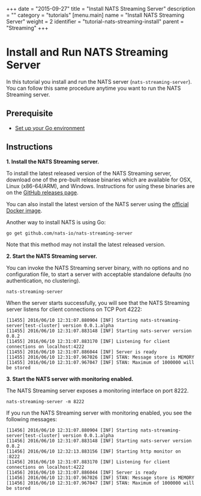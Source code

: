 +++
date = "2015-09-27"
title = "Install NATS Streaming Server"
description = ""
category = "tutorials"
[menu.main]
  name = "Install NATS Streaming Server"
  weight = 2
  identifier = "tutorial-nats-streaming-install"
  parent = "Streaming"
+++

# Install and Run NATS Streaming Server

In this tutorial you install and run the NATS server (`nats-streaming-server`). You can follow this same procedure anytime you want to run the NATS Streaming server.

## Prerequisite

- [Set up your Go environment](/documentation/tutorials/go-install/)

## Instructions

**1. Install the NATS Streaming server.**

To install the latest released version of the NATS Streaming server, download one of the pre-built release binaries which are available for OSX, Linux (x86-64/ARM), and Windows. Instructions for using these binaries are on the [GitHub releases page](https://github.com/nats-io/nats-streaming-server/releases). 

You can also install the latest version of the NATS server using the [official Docker image](https://hub.docker.com/_/nats-streaming/).

Another way to install NATS is using Go:

```
go get github.com/nats-io/nats-streaming-server
```

Note that this method may not install the latest released version.

**2. Start the NATS Streaming server.**

You can invoke the NATS Streaming server binary, with no options and no configuration file, to start a server with acceptable standalone defaults (no authentication, no clustering).

```
nats-streaming-server
```

When the server starts successfully, you will see that the NATS Streaming server listens for client connections on TCP Port 4222:

```
[11455] 2016/06/10 12:31:07.880904 [INF] Starting nats-streaming-server[test-cluster] version 0.0.1.alpha
[11455] 2016/06/10 12:31:07.883148 [INF] Starting nats-server version 0.8.2
[11455] 2016/06/10 12:31:07.883170 [INF] Listening for client connections on localhost:4222
[11455] 2016/06/10 12:31:07.886044 [INF] Server is ready
[11455] 2016/06/10 12:31:07.967026 [INF] STAN: Message store is MEMORY
[11455] 2016/06/10 12:31:07.967047 [INF] STAN: Maximum of 1000000 will be stored
```

**3. Start the NATS server with monitoring enabled.**

The NATS Streaming server exposes a monitoring interface on port 8222.

```
nats-streaming-server -m 8222
```

If you run the NATS Streaming server with monitoring enabled, you see the following messages:

```
[11456] 2016/06/10 12:31:07.880904 [INF] Starting nats-streaming-server[test-cluster] version 0.0.1.alpha
[11456] 2016/06/10 12:31:07.883148 [INF] Starting nats-server version 0.8.2
[11456] 2016/06/10 12:32:13.883156 [INF] Starting http monitor on :8222
[11456] 2016/06/10 12:31:07.883170 [INF] Listening for client connections on localhost:4222
[11456] 2016/06/10 12:31:07.886044 [INF] Server is ready
[11456] 2016/06/10 12:31:07.967026 [INF] STAN: Message store is MEMORY
[11456] 2016/06/10 12:31:07.967047 [INF] STAN: Maximum of 1000000 will be stored
```

